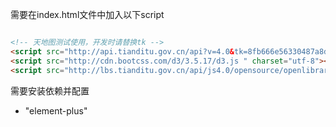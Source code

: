 需要在index.html文件中加入以下script

```html

<!-- 天地图测试使用，开发时请替换tk -->
<script src="http://api.tianditu.gov.cn/api?v=4.0&tk=8fb666e56330487a8d902fbf6d1a4440" type="text/javascript"></script>
<script src="http://cdn.bootcss.com/d3/3.5.17/d3.js " charset="utf-8"></script>
<script src="http://lbs.tianditu.gov.cn/api/js4.0/opensource/openlibrary/D3SvgOverlay.js"></script>
```

需要安装依赖并配置

- "element-plus"
